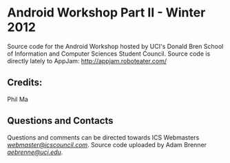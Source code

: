 Android Workshop Part II - Winter 2012
======================================

Source code for the Android Workshop hosted by UCI's Donald Bren School of Information and Computer Sciences Student Council. Source code is directly lately to AppJam: http://appjam.roboteater.com/ 

Credits:
--------
Phil Ma

Questions and Contacts
----------------------
Questions and comments can be directed towards ICS Webmasters _<webmaster@icscouncil.com>_. Source code uploaded by Adam Brenner _<aebrenne@uci.edu>_.
